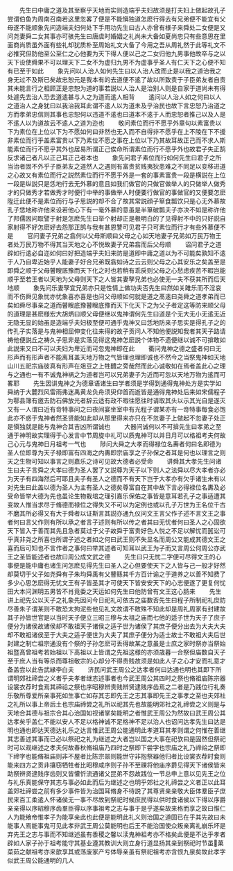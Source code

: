 <!-- { "loadSidebar": true } -->
　　先生曰中庸之道及其至察乎天地而实则造端乎夫妇故须是打夫妇上做起故孔子尝谓伯鱼为周南召南若这里忽畧了便是不能愼独道怎麽行得去有兄弟便不能宜有父母遂不能顺象先问造端夫妇何处下手用功先生曰古人亦曾有様子来舜处二女便是又问尧妻舜二女其事亦可骇先生曰唐虞时婚姻之礼尚未大备如夏尚忠只有些意思在里面商尚质虽外面有些礼却犹质朴至周始礼文大备了今用之吾从周礼然于此等礼文不必推究但防他至公至仁之心他要为天下得人便以己之二女归他九男事他故卒与之以天下设使舜果不可以理天下二女不为虚归九男不为虚事乎圣人有仁天下之心便不知有已至于如此
　　象先问以人治人如何先生曰以人治人改而止是以我之道治我之身无过不及斯已矣故忠恕元是我本有的去道便不逺了故以所致责于子臣弟友者自责其未能言行之相顾正是忠恕为道的事若説以人治人是治别人则是自家于道尚未有得处遽先去治人恐去道逺甚与人之为道而逺人相背
　　逺问以人治人如之何曰以人之道治人之身犹曰以我治我耳此谓不逺人以为道未及乎治民也故下言忠恕乃治道之方而孝弟忠信则其事也忠恕何以违道不逺也曰道本不逺于人而忠恕者推己以及人是不逺人以为道故云不逺人之道为迩也
　　敬问素位而行不愿乎外章句以素富贵以下为素位在上位以下为不愿如何曰非然也无入而不自得非不愿乎在上不陵在下不援非素位而行乎盖素富贵以下乃素位不愿之事在上位以下乃其故耳故正己而不求人斯能素位而行不愿乎其外也居易所谓正己俟命所谓素位而行不愿乎外也故君子失正鹄反求诸己者凡以正己耳正己者本也
　　象先问君子素位而行如何先生曰君子之所当治者固不外乎子臣弟友之道然人之遇则有富贵贫贱夷狄患难之不同足以变移进道之心故又有素位而行之説然素位而行不愿乎外是一套的事素富贵一段是横説在上位一段是纵説只是恁地行去无外慕的意且如我们做官的只做官做举人的只做举人做秀才的只做秀才若做秀才时便行中举的事做举人时便要行做官的事做官的又便要怎麽陞迁此便不是素位而行与子思説的却不合了故其常説顔子箪食瓢饮只是心无外慕故孔子恁地称许他来设若他心下有一毫外慕的意虽是半箪破瓢夫子亦决不如是称许他了邦儒因问取譬于射是怎麽先生曰举个射却正是极明白的了见得射不中的只好説自家射得不好怎麽好去怨那正鹄与我有甚恩讐可见君子只可素位而行才有些外慕便不是
　　官问妻子兄弟之翕何以父母斯顺曰父母之心如天地妻子兄弟如万民万物王者处万民万物不得其当天地之心不悦故妻子兄弟翕而后父母顺
　　诏问君子之道辟如行逺必自迩如何曰好把造端乎夫妇来防是道即中庸之道以为不可能矣孰知不逺于人乃自卑近始乎人能妻子好合兄弟既翕如诗之云云则父母之心其安乐之矣盖至是即舜之顺于父母瞽瞍厎豫而天下化之时也若稍有乖戾则父母之心愁虑疾苦不暇岂能顺乎至若王者以天地为父母则天下之人皆其妻孥兄弟也必使无一夫不获其所而后天地顺
　　象先问乐妻孥宜兄弟亦只是性情上做功夫否先生曰然如关雎乐而不淫哀而不伤舜见象忧亦忧象喜亦喜是也问父母顺如何就是道之髙逺曰尧舜之道孝弟而已矣如舜尽事亲之道而瞽瞍底豫瞽瞍底豫而天下化天下之为父子者定这等防来顺父母的道理是甚麽様宏大胡炳曰顺父母便继以鬼神谓何先生曰道是个无大无小无逺无近无隐无显的始虽是造端乎夫妇极至便可通乎鬼神又曰恁地防来子思实是得孔子之的传孔子实落是与鬼神相屈伸变化往来得的故子贡问人不知他便説知我者其天子路请祷他便説丘之祷久子思非是实落见得这鬼神怎麽説个体物不遗便继以诚不可揜敢如此説来又曰不可以夫妇为卑近而可忽鬼神即在此
　　衢问鬼神之德之盛者何曰无形声而有形声者不能离耳盖天地万物之气皆理也理即诚也不然今之当祭鬼神如天地山川五祀宗庙彼真有形声在爼豆之上牲醴之旁哉然而此心诚敬如在焉者盖此心之理与之通也一有不诚鬼神祸之为道者岂可以兄弟妻子为近而可忽以天地万物为逺而可畧耶
　　先生因讲鬼神之为德章语诸生曰学者须是学得到通得鬼神处方是实学如舜纳于大麓烈风雷雨弗迷禹黄龙负舟须臾仰首而逝皆是通得鬼神处后来如宋儒程子为鄠县簿有邀去防石佛放光者辞云适有政不暇往愿往时请取其头以示其光自是遂灭又有一人谓曰近有竒特事问之曰夜间宴坐室中有光程子谓某亦有一竒特事每食必饱此亦不惑于鬼神者然圣贤能如此却从那里得来亦只在不忽妻子上做起不忽妻子处正是愼独就是能与鬼神合其吉凶所谓诚也
　　大器问诚何以不可揜先生曰孝弟之至通于神明故实理得于心发言中节周旋中礼可以质鬼神可以并日月可以格祖考夫何故己心元与鬼神日月祖考一气也
　　陟问大舜之大孝而得禄位名夀者何曰名即德为圣人位即尊为天子禄即富有四海之内夀即宗庙享之子孙保之者耳是何也以理言之则天之生物可知以事言之则嘉乐之诗可见故大德者必受命
　　讲舜其大孝先生问诸生曰夫子言舜之大孝曰德为圣人罢了又説尊为天子以下则人之法舜以尽大孝者亦必为天子有四海然后可耶且夫子有圣人之德而不有天下岂于大孝亦有欠乎诸生未有以对先生曰此盖以德为圣人为主有圣人之德矣尊富自在其中故下言必得禄位名夀及必受命皆举大德为先也虽论生物栽培之理引嘉乐保佑之事皆是意耳若孔子之事适遭其变故人惟当求尽于脩德而禄位之得失又不可以为定例也或以孔子万世为王名位千古不磨其所必得又有大于舜者以证斯言其説亦通九仪问文王言父作子述不言文王之事者何曰言父作则有所以承之者言子述则有所以传之者其曰无忧者何曰圣人之心固欲天下皆入于善而其先且急者莫过于父子故舜于富贵好色人悦之不足以解忧而嚚讼可乎真非尧之所喜也所谓子述之者如之何曰武王则不失显名而周公又能成其德文王之喜而后可知也不言作者之事何曰举其述者可知耳以武王为子而又言周公何周公亦武王之圣皆能述者也故曰周公成文武之德
　　先生曰只无忧二字便可尽得文王的心事便是能中庸也诸生问怎麽见得先生曰圣人之心但要使天下之人皆与己一般才好然却莫切于父子如尧舜有子朱均舜禹有父瞽鲧其千方百计谕之于道养之以善不知费了多少心思怎麽得无忧文王有子皆圣其才可使天下皆安安天下的心志便遂了更复何忧田大本问渊明五男皆不肖竟委之天运如何先生曰他防曾有文王这心肠来
　　先生讲上祀先公以天子之礼象先因问今日祀礼可依古之庙数否先生曰程子所制祀礼庶防尽善朱子谓某则不敢恐太拘泥些他见礼文故谓不敢殊不知此却是周礼周家有封建故其子孙皆世官是以当时天子便立三昭三穆与太祖之庙而七他的适子世为天子了庶子便分为诸侯故诸侯却不敢祖天子诸侯之适子世为诸侯了其庶子便分出去为大夫大夫却不敢祖诸侯至于大夫之适子便世为大夫了其庶子便分为适士故士不敢祖大夫后世封建之制亡祖宗通没有个祭的子孙怎麽可丢得故某之意虽是士庶之家时祭亦当祭始祖暨髙曾祖考若始祖以下髙祖以上皆谓之先祖这様的亦须歳暮一合祭但庙数自天子至于庶人当有等杀而尊祖敬宗的心却分不得贵贱故须是如此人子之心才安而礼意才备盖尝以此告武縁李白夫
　　济民问武王周公之达孝者何曰达通也明也其即下所谓明郊社禘尝之义者乎夫孝者继志述事者也今武王周公其四时之祭也脩祖庙陈宗器设裳衣荐时食焉其禘祫之祭也序昭穆辨贵贱辨贤逮贱序齿焉之二者是乃践位行礼奏乐敬所尊爱所亲事死如生事亡如存其志即先王之志其事即先王之事孝之至也夫郊社之礼所以事上帝后土也宗庙禘尝之礼所以祀其先也故能明郊社之礼禘尝之义则是与天地合其德与祖宗合其心治国如视诸掌矣能明之者惟武王周公为然故曰武王周公其达孝矣乎盖仁不能以安人不足以格神诚不足格神不足以治人也诏问达孝先生曰达是明也通也即达天德达礼乐之达言惟武王周公能通明此孝道耳其孝则谓之何惟在善继其志善述其事而已必以祭祀之礼为继述之大者岂以国之大事在祀欤曰是固然但祭祀时可以观继述之孝夫何故春秋脩祖庙乃四时之祭即下尝字也宗庙之礼乃禘祫之祭即下禘字也能脩祖庙则非不屋者比陈宗噐则能世守非抱祭器他归者比设裳衣荐时食则能来四方之贡非攘窃牺牲者比昭穆咸序则子孙不至祼将他庙序爵见得天下诸侯皆来助祭辨贤逮贱序齿则又皆懽忻流通诸父昆弟不怨故践位一节总申上意以见先王之位与礼乐真能保守其志与事必如此而后为继述之也明乎郊社之礼禘尝之义者正以此耳盖郊社禘尝之前有多少事件皆为治国耳脩身不待説了其尊贤亲亲敬大臣体羣臣子庶民来百工柔逺人怀诸侯无一事不尽故到祭祀时候庶民得以供时食诸侯以下得以序爵亲亲得以序昭穆序齿羣臣得以序事祖考之志与事于是乎遂矣故来格而享之故曰惟仁人为能飨帝惟孝子为能享亲此也此便是能明此礼义则治国之道固已在乎其先故曰未能事人焉能事鬼可见此孝非武王周公莫能明也后王不能治国使众叛亲离礼崩乐坏是弃先王之志与事而不知继述虽有黍稷之馨以渎鬼神祖考亦不格矣此便是不达乎孝者辟如人家子孙于祖考能守其基业遵其教训大则立身行道显扬其亲到祭祀时节虽菓菜茹之献祖考亦来歆享其或荡废家产亏体辱亲虽有祭祀祖考亦含恨九泉矣故此孝字似武王周公能通明的几人
